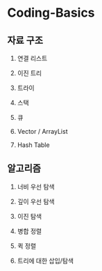 # Coding-Basics

## 자료 구조

1. 연결 리스트

2. 이진 트리

3. 트라이

4. 스택

5. 큐

6. Vector / ArrayList

7. Hash Table



## 알고리즘

1. 너비 우선 탐색

2. 깊이 우선 탐색

3. 이진 탐색

4. 병합 정렬

5. 퀵 정렬

6. 트리에 대한 삽입/탐색

